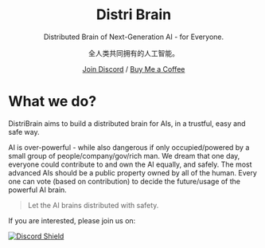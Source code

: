 <div align="center">

<h1 align="center">Distri Brain</h1>

Distributed Brain of Next-Generation AI - for Everyone.

全人类共同拥有的人工智能。

[Join Discord](https://discord.gg/JQ3pZRPZ) / [Buy Me a Coffee](https://www.buymeacoffee.com/doem1997)

</div>

# What we do?
DistriBrain aims to build a distributed brain for AIs, in a trustful, easy and safe way.

AI is over-powerful - while also dangerous if only occupied/powered by a small group of people/company/gov/rich man. We dream that one day, everyone could contribute to and own the AI equally, and safely. The most advanced AIs should be a public property owned by all of the human. Every one can vote (based on contribution) to decide the future/usage of the powerful AI brain.

> Let the AI brains distributed with safety.

If you are interested, please join us on:

[![Discord Shield](https://discordapp.com/api/guilds/1103936287964143657/widget.png?style=banner2)](https://discord.gg/JQ3pZRPZ)
